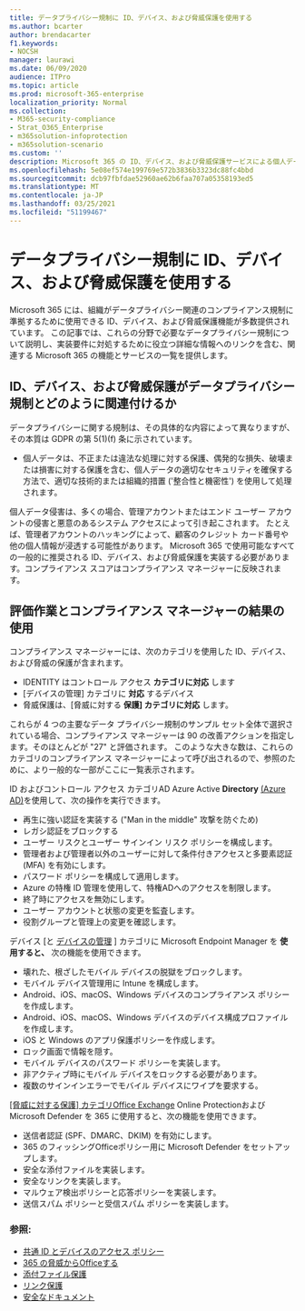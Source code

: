```yaml
---
title: データプライバシー規制に ID、デバイス、および脅威保護を使用する
ms.author: bcarter
author: brendacarter
f1.keywords:
- NOCSH
manager: laurawi
ms.date: 06/09/2020
audience: ITPro
ms.topic: article
ms.prod: microsoft-365-enterprise
localization_priority: Normal
ms.collection:
- M365-security-compliance
- Strat_O365_Enterprise
- m365solution-infoprotection
- m365solution-scenario
ms.custom: ''
description: Microsoft 365 の ID、デバイス、および脅威保護サービスによる個人データ侵害を防止します。
ms.openlocfilehash: 5e08ef574e199769e572b3836b3323dc88fc4bbd
ms.sourcegitcommit: dcb97fbfdae52960ae62b6faa707a05358193ed5
ms.translationtype: MT
ms.contentlocale: ja-JP
ms.lasthandoff: 03/25/2021
ms.locfileid: "51199467"
---
```

# <a name="use-identity-device-and-threat-protection-for-data-privacy-regulation"></a>データプライバシー規制に ID、デバイス、および脅威保護を使用する

Microsoft 365 には、組織がデータプライバシー関連のコンプライアンス規制に準拠するために使用できる ID、デバイス、および脅威保護機能が多数提供されています。 この記事では、これらの分野で必要なデータプライバシー規制について説明し、実装要件に対処するために役立つ詳細な情報へのリンクを含む、関連する Microsoft 365 の機能とサービスの一覧を提供します。

## <a name="how-identity-device-and-threat-protection-relate-to-data-privacy-regulation"></a>ID、デバイス、および脅威保護がデータプライバシー規制とどのように関連付けるか

データプライバシーに関する規制は、その具体的な内容によって異なりますが、その本質は GDPR の第 5(1)(f) 条に示されています。

- 個人データは、不正または違法な処理に対する保護、偶発的な損失、破壊または損害に対する保護を含む、個人データの適切なセキュリティを確保する方法で、適切な技術的または組織的措置 ('整合性と機密性') を使用して処理されます。

個人データ侵害は、多くの場合、管理アカウントまたはエンド ユーザー アカウントの侵害と悪意のあるシステム アクセスによって引き起こされます。 たとえば、管理者アカウントのハッキングによって、顧客のクレジット カード番号や他の個人情報が浸透する可能性があります。 Microsoft 365 で使用可能なすべての一般的に推奨される ID、デバイス、および脅威保護を実装する必要があります。コンプライアンス スコアはコンプライアンス マネージャーに反映されます。

## <a name="using-the-results-of-your-assessment-work-and-compliance-manager"></a>評価作業とコンプライアンス マネージャーの結果の使用

コンプライアンス マネージャーには、次のカテゴリを使用した ID、デバイス、および脅威の保護が含まれます。

- IDENTITY はコントロール アクセス **カテゴリに対応** します
- [デバイスの管理] カテゴリに **対応** するデバイス
- 脅威保護は、[脅威に対する **保護] カテゴリに対応** します。
 
これらが 4 つの主要なデータ プライバシー規制のサンプル セット全体で選択されている場合、コンプライアンス マネージャーは 90 の改善アクションを指定します。そのほとんどが "27" と評価されます。 このような大きな数は、これらのカテゴリのコンプライアンス マネージャーによって呼び出されるので、参照のために、より一般的な一部がここに一覧表示されます。

ID およびコントロール アクセス カテゴリAD Azure Active **Directory** [(Azure AD)](https://azure.microsoft.com/services/active-directory/)を使用して、次の操作を実行できます。

- 再生に強い認証を実装する ("Man in the middle" 攻撃を防ぐため)
- レガシ認証をブロックする
- ユーザー リスクとユーザー サインイン リスク ポリシーを構成します。
- 管理者および管理者以外のユーザーに対して条件付きアクセスと多要素認証 (MFA) を有効にします。
- パスワード ポリシーを構成して適用します。
- Azure の特権 ID 管理を使用して、特権ADへのアクセスを制限します。
- 終了時にアクセスを無効にします。
- ユーザー アカウントと状態の変更を監査します。
- 役割グループと管理上の変更を確認します。

デバイス [と [デバイスの管理](https://www.microsoft.com/microsoft-365/microsoft-endpoint-manager) ] カテゴリに Microsoft Endpoint Manager を **使用すると、** 次の機能を使用できます。

- 壊れた、根ざしたモバイル デバイスの脱獄をブロックします。
- モバイル デバイス管理用に Intune を構成します。
- Android、iOS、macOS、Windows デバイスのコンプライアンス ポリシーを作成します。
- Android、iOS、macOS、Windows デバイスのデバイス構成プロファイルを作成します。
- iOS と Windows のアプリ保護ポリシーを作成します。
- ロック画面で情報を隠す。
- モバイル デバイスのパスワード ポリシーを実装します。
- 非アクティブ時にモバイル デバイスをロックする必要があります。
- 複数のサインインエラーでモバイル デバイスにワイプを要求する。

[[脅威に対する保護] カテゴリOffice Exchange](../security/office-365-security/defender-for-office-365.md) Online Protectionおよび Microsoft Defender を 365 に使用すると、次の機能を使用できます。

- 送信者認証 (SPF、DMARC、DKIM) を有効にします。
- 365 のフィッシングOfficeポリシー用に Microsoft Defender をセットアップします。
- 安全な添付ファイルを実装します。
- 安全なリンクを実装します。
- マルウェア検出ポリシーと応答ポリシーを実装します。
- 送信スパム ポリシーと受信スパム ポリシーを実装します。

### <a name="references"></a>参照:

- [共通 ID とデバイスのアクセス ポリシー](../security/office-365-security/identity-access-policies.md)
- [365 の脅威からOfficeする](https://support.office.com/article/protect-against-threats-in-office-365-b10023f6-f30f-45d3-b3ad-b71aa4aa0d58)
- [添付ファイル保護](../security/office-365-security/safe-attachments.md)
- [リンク保護](../security/office-365-security/safe-links.md)
- [安全なドキュメント](../security/office-365-security/safe-docs.md)
